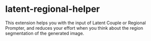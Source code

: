 # latent-regional-helper
This extension helps you with the input of Latent Couple or Regional Prompter, and reduces your effort when you think about the region segmentation of the generated image.